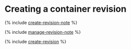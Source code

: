 # Creating a container revision

{% include [create-revision-note](../../_includes/serverless-containers/create-revision-note.md) %}

{% include [manage-revision-note](../../_includes/serverless-containers/manage-revision-note.md) %}

{% include [create-revision](../../_includes/serverless-containers/create-revision.md) %}
